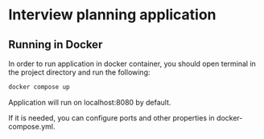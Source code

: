 # Interview planning application 
## Running in Docker
In order to run application in docker container, you should open terminal in the project directory and run the following:
```sh
docker compose up
```
Application will run on localhost:8080 by default.

If it is needed, you can configure ports and other properties in docker-compose.yml.

